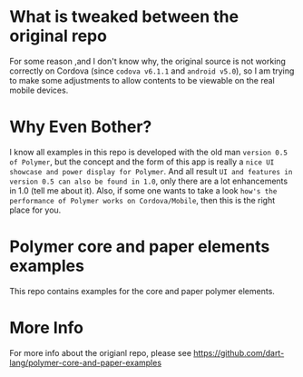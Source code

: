 What is tweaked between the original repo
========================================

For some reason ,and I don't know why, the original source is not working correctly on Cordova (since `codova v6.1.1` and `android v5.0`),
so I am trying to make some adjustments to allow contents to be viewable on the real mobile devices.

Why Even Bother?
========================================
I know all examples in this repo is developed with the old man `version 0.5 of Polymer`, but the concept and the form of this app is really a `nice UI showcase and power display for Polymer`. And all result `UI and features in version 0.5 can also be found in 1.0`, only there are a lot enhancements in 1.0 (tell me about it). Also, if some one wants to take a look `how's the performance of Polymer works on Cordova/Mobile`, then this is the right place for you.

Polymer core and paper elements examples
========================================

This repo contains examples for the core and paper polymer elements.

More Info
========================================

For more info about the origianl repo, 
please see https://github.com/dart-lang/polymer-core-and-paper-examples
